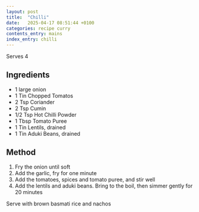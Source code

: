 ```yaml
---
layout: post
title:  "Chilli"
date:   2025-04-17 08:51:44 +0100
categories: recipe curry
contents_entry: mains
index_entry: chilli
---
```


Serves 4

## Ingredients ##

* 1 large onion
* 1 Tin Chopped Tomatos
* 2 Tsp Coriander
* 2 Tsp Cumin
* 1/2 Tsp Hot Chilli Powder
* 1 Tbsp Tomato Puree
* 1 Tin Lentils, drained
* 1 Tin Aduki Beans, drained

## Method ##

1. Fry the onion until soft
1. Add the garlic, fry for one minute
1. Add the tomatoes, spices and tomato puree, and stir well
1. Add the lentils and aduki beans. Bring to the boil, then simmer gently for 20 minutes

Serve with brown basmati rice and nachos